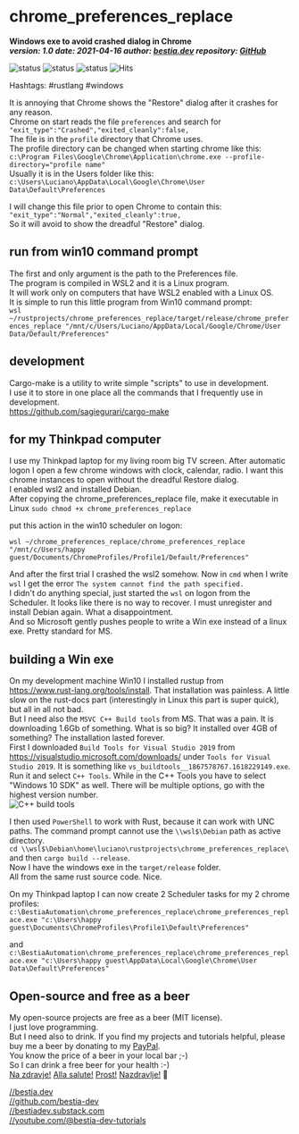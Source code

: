 # chrome_preferences_replace

**Windows exe to avoid crashed dialog in Chrome**  
***version: 1.0  date: 2021-04-16 author: [bestia.dev](https://bestia.dev) repository: [GitHub](https://github.com/bestia-dev/chrome_preferences_replace)***  

![status](https://img.shields.io/badge/obsolete-red) 
![status](https://img.shields.io/badge/archived-red) 
![status](https://img.shields.io/badge/tutorial-yellow) 
![Hits](https://bestia.dev/webpage_hit_counter/get_svg_image/871700383.svg)

Hashtags: #rustlang #windows

It is annoying that Chrome shows the "Restore" dialog after it crashes for any reason.  
Chrome on start reads the file `preferences` and search for `"exit_type":"Crashed","exited_cleanly":false,`  
The file is in the `profile` directory that Chrome uses.  
The profile directory can be changed when starting chrome like this:  
`c:\Program Files\Google\Chrome\Application\chrome.exe --profile-directory="profile name"`  
Usually it is in the Users folder like this:  
`c:\Users\Luciano\AppData\Local\Google\Chrome\User Data\Default\Preferences`

I will change this file prior to open Chrome to contain this:  
`"exit_type":"Normal","exited_cleanly":true,`  
So it will avoid to show the dreadful "Restore" dialog.  

## run from win10 command prompt

The first and only argument is the path to the Preferences file.  
The program is compiled in WSL2 and it is a Linux program.  
It will work only on computers that have WSL2 enabled with a Linux OS.  
It is simple to run this little program from Win10 command prompt:  
`wsl ~/rustprojects/chrome_preferences_replace/target/release/chrome_preferences_replace "/mnt/c/Users/Luciano/AppData/Local/Google/Chrome/User Data/Default/Preferences"`  

## development

Cargo-make is a utility to write simple "scripts" to use in development.  
I use it to store in one place all the commands that I frequently use in development.  
<https://github.com/sagiegurari/cargo-make>  

## for my Thinkpad computer

I use my Thinkpad laptop for my living room big TV screen. After automatic logon I open a few chrome windows with clock, calendar, radio. I want this chrome instances to open without the dreadful Restore dialog.  
I enabled wsl2 and installed Debian.  
After copying the chrome_preferences_replace file, make it executable in Linux
`sudo chmod +x chrome_preferences_replace`

put this action in the win10 scheduler on logon:

`wsl ~/chrome_preferences_replace/chrome_preferences_replace "/mnt/c/Users/happy guest/Documents/ChromeProfiles/Profile1/Default/Preferences"`  

And after the first trial I crashed the wsl2 somehow. Now in `cmd` when I write `wsl` I get the error `The system cannot find the path specified.`  
I didn't do anything special, just started the `wsl` on logon from the Scheduler. It looks like there is no way to recover. I must unregister and install Debian again. What a disappointment.  
And so Microsoft gently pushes people to write a Win exe instead of a linux exe. Pretty standard for MS.  

## building a Win exe

On my development machine Win10 I installed rustup from <https://www.rust-lang.org/tools/install>. That installation was painless. A little slow on the rust-docs part (interestingly in Linux this part is super quick), but all in all not bad.  
But I need also the `MSVC C++ Build tools` from MS. That was a pain. It is downloading 1.6Gb of something. What is so big? It installed over 4GB of something? The installation lasted forever.  
First I downloaded `Build Tools for Visual Studio 2019` from <https://visualstudio.microsoft.com/downloads/> under `Tools for Visual Studio 2019`.
It is something like `vs_buildtools__1867578767.1618229149.exe`.  
Run it and select `C++ Tools`. While in the C++ Tools you have to select "Windows 10 SDK" as well. There will be multiple options, go with the highest version number.  
![C++ build tools](https://github.com/bestia-dev/chrome_preferences_replace/raw/main/img/2020_04_19_add_sdk.png)

I then used `PowerShell` to work with Rust, because it can work with UNC paths. The command prompt cannot use the `\\wsl$\Debian` path as active directory.  
`cd \\wsl$\Debian\home\luciano\rustprojects\chrome_preferences_replace\`  
and then `cargo build --release`.  
Now I have the windows exe in the `target/release` folder.  
All from the same rust source code. Nice.  

On my Thinkpad laptop I can now create 2 Scheduler tasks for my 2 chrome profiles:  
`c:\BestiaAutomation\chrome_preferences_replace\chrome_preferences_replace.exe "c:\Users\happy guest\Documents\ChromeProfiles\Profile1\Default\Preferences"`  

and  
`c:\BestiaAutomation\chrome_preferences_replace\chrome_preferences_replace.exe "c:\Users\happy guest\AppData\Local\Google\Chrome\User Data\Default\Preferences"`  

## Open-source and free as a beer

My open-source projects are free as a beer (MIT license).  
I just love programming.  
But I need also to drink. If you find my projects and tutorials helpful, please buy me a beer by donating to my [PayPal](https://paypal.me/LucianoBestia).  
You know the price of a beer in your local bar ;-)  
So I can drink a free beer for your health :-)  
[Na zdravje!](https://translate.google.com/?hl=en&sl=sl&tl=en&text=Na%20zdravje&op=translate) [Alla salute!](https://dictionary.cambridge.org/dictionary/italian-english/alla-salute) [Prost!](https://dictionary.cambridge.org/dictionary/german-english/prost) [Nazdravlje!](https://matadornetwork.com/nights/how-to-say-cheers-in-50-languages/) 🍻

[//bestia.dev](https://bestia.dev)  
[//github.com/bestia-dev](https://github.com/bestia-dev)  
[//bestiadev.substack.com](https://bestiadev.substack.com)  
[//youtube.com/@bestia-dev-tutorials](https://youtube.com/@bestia-dev-tutorials)  
